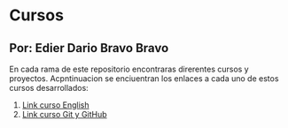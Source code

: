 # Cursos
## **Por:** Edier Dario Bravo Bravo

En cada rama de este repositorio encontraras direrentes cursos y proyectos. Acpntinuacion se enciuentran los enlaces a cada uno de estos cursos desarrollados:
1. [Link curso English](https://github.com/edierbra/Cursos/tree/English)
2. [Link curso Git y GitHub](https://github.com/edierbra/Cursos/tree/GitHub)

